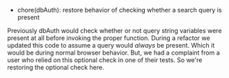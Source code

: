 - chore(dbAuth): restore behavior of checking whether a search query is present

Previously dbAuth would check whether or not query string variables were
present at all before invoking the proper function. During a refactor we
updated this code to assume a query would *always* be present. Which it would be
during normal browser behavior. But, we had a complaint from a user who relied
on this optional check in one of their tests. So we're restoring the optional
check here.
